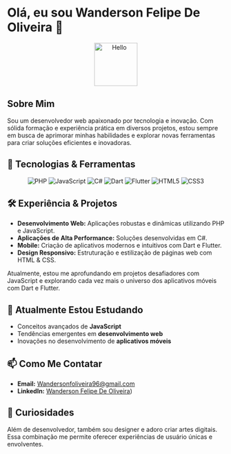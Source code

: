 # Olá, eu sou Wanderson Felipe De Oliveira 👋

<p align="center">
  <img src="https://media.giphy.com/media/hvRJCLFzcasrR4ia7z/giphy.gif" width="100" alt="Hello">
</p>

## Sobre Mim
Sou um desenvolvedor web apaixonado por tecnologia e inovação. Com sólida formação e experiência prática em diversos projetos, estou sempre em busca de aprimorar minhas habilidades e explorar novas ferramentas para criar soluções eficientes e inovadoras.

## 🚀 Tecnologias & Ferramentas
<!-- Badges para destacar suas principais skills -->
<p align="center">
  <img src="https://img.shields.io/badge/PHP-777BB4?style=for-the-badge&logo=php&logoColor=white" alt="PHP">
  <img src="https://img.shields.io/badge/JavaScript-F7DF1E?style=for-the-badge&logo=javascript&logoColor=black" alt="JavaScript">
  <img src="https://img.shields.io/badge/C%23-239120?style=for-the-badge&logo=csharp&logoColor=white" alt="C#">
  <img src="https://img.shields.io/badge/Dart-0175C2?style=for-the-badge&logo=dart&logoColor=white" alt="Dart">
  <img src="https://img.shields.io/badge/Flutter-02569B?style=for-the-badge&logo=flutter&logoColor=white" alt="Flutter">
  <img src="https://img.shields.io/badge/HTML5-E34F26?style=for-the-badge&logo=html5&logoColor=white" alt="HTML5">
  <img src="https://img.shields.io/badge/CSS3-1572B6?style=for-the-badge&logo=css3&logoColor=white" alt="CSS3">
</p>

## 🛠️ Experiência & Projetos
- **Desenvolvimento Web:** Aplicações robustas e dinâmicas utilizando PHP e JavaScript.
- **Aplicações de Alta Performance:** Soluções desenvolvidas em C#.
- **Mobile:** Criação de aplicativos modernos e intuitivos com Dart e Flutter.
- **Design Responsivo:** Estruturação e estilização de páginas web com HTML & CSS.

Atualmente, estou me aprofundando em projetos desafiadores com JavaScript e explorando cada vez mais o universo dos aplicativos móveis com Dart e Flutter.

## 🔭 Atualmente Estou Estudando
- Conceitos avançados de **JavaScript**
- Tendências emergentes em **desenvolvimento web**
- Inovações no desenvolvimento de **aplicativos móveis**

## 📫 Como Me Contatar
- **Email:** [Wandersonfoliveira96@gmail.com](mailto:Wandersonfoliveira96@gmail.com)
- **LinkedIn:** [Wanderson Felipe De Oliveira](https://www.linkedin.com/in/wanderson-de-felipe-oliveira-43475115a/))

## 🎨 Curiosidades
Além de desenvolvedor, também sou designer e adoro criar artes digitais. Essa combinação me permite oferecer experiências de usuário únicas e envolventes.



